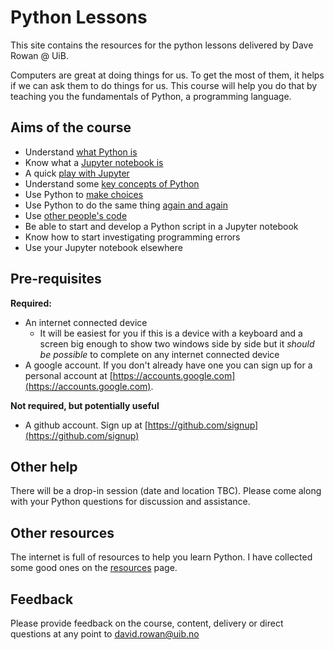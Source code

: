 # Python Lessons

This site contains the resources for the python lessons delivered by Dave Rowan @ UiB.

Computers are great at doing things for us. To get the most of them, it helps if we can ask them to do things for us. This course will help you do that by teaching you the fundamentals of Python, a programming language.

## Aims of the course

- Understand [what Python is](Lessons/whatIsPython.md)
- Know what a [Jupyter notebook is](Lessons/jupyterNotebook.md)
- A quick [play with Jupyter](Lessons/playWithJupyter.md)
- Understand some [key concepts of Python](Lessons/keyConcepts.md)
- Use Python to [make choices](Lessons/makeChoices.md)
- Use Python to do the same thing [again and again](Lessons/loops.md)
- Use [other people's code](Lessons/externalCode.md)
- Be able to start and develop a Python script in a Jupyter notebook
- Know how to start investigating programming errors
- Use your Jupyter notebook elsewhere

## Pre-requisites

**Required:**
- An internet connected device
  - It will be easiest for you if this is a device with a keyboard and a screen big enough to show two windows side by side but it _should be possible_ to complete on any internet connected device
- A google account. If you don't already have one you can sign up for a personal account at [https://accounts.google.com](https://accounts.google.com).

**Not required, but potentially useful**
- A github account. Sign up at [https://github.com/signup](https://github.com/signup)

## Other help

There will be a drop-in session (date and location TBC). Please come along with your Python questions for discussion and assistance.

## Other resources

The internet is full of resources to help you learn Python. I have collected some good ones on the [resources](Lessons/resources.md) page.

## Feedback

Please provide feedback on the course, content, delivery or direct questions at any point to [david.rowan@uib.no](mailto:david.rowan@uib.no)


<!-- ![Sample Video](img/markdown_video.mp4) -->